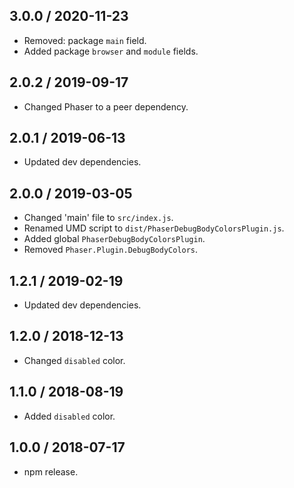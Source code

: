 3.0.0 / 2020-11-23
------------------

- Removed: package `main` field.
- Added package `browser` and `module` fields.

2.0.2 / 2019-09-17
------------------

- Changed Phaser to a peer dependency.

2.0.1 / 2019-06-13
------------------

- Updated dev dependencies.

2.0.0 / 2019-03-05
------------------

- Changed 'main' file to `src/index.js`.
- Renamed UMD script to `dist/PhaserDebugBodyColorsPlugin.js`.
- Added global `PhaserDebugBodyColorsPlugin`.
- Removed `Phaser.Plugin.DebugBodyColors`.

1.2.1 / 2019-02-19
------------------

- Updated dev dependencies.

1.2.0 / 2018-12-13
------------------

- Changed `disabled` color.

1.1.0 / 2018-08-19
------------------

- Added `disabled` color.

1.0.0 / 2018-07-17
------------------

- npm release.
